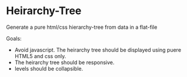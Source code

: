 # Heirarchy-Tree
Generate a pure html/css hierarchy-tree from data in a flat-file 


Goals:
* Avoid javascript. The heirarchy tree should be displayed using puere HTML5 and css only.
* The heirarchy tree should be responsive.
* levels should be collapsible.

